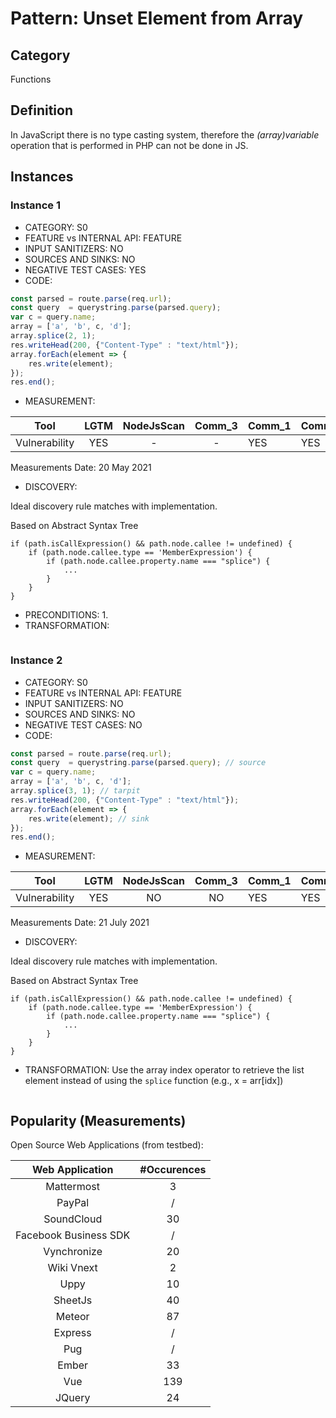 # Pattern: Unset Element from Array

## Category

Functions

## Definition

In JavaScript there is no type casting system, therefore the _(array)variable_ operation that is performed in PHP can not be done in JS.

## Instances

### Instance 1

- CATEGORY: S0
- FEATURE vs INTERNAL API: FEATURE
- INPUT SANITIZERS: NO
- SOURCES AND SINKS: NO
- NEGATIVE TEST CASES: YES
- CODE:

```javascript
const parsed = route.parse(req.url);
const query  = querystring.parse(parsed.query);
var c = query.name;
array = ['a', 'b', c, 'd'];
array.splice(2, 1);
res.writeHead(200, {"Content-Type" : "text/html"});
array.forEach(element => {
	res.write(element);
});
res.end();
```

- MEASUREMENT:

|     Tool      | LGTM | NodeJsScan | Comm_3 | Comm_1 | Comm_2 | Vulnerable |
| :-----------: | :--: | :--------: | :------: | ------- | --------- | ---------- |
| Vulnerability | YES  |      -    |    -   |     YES |       YES |  NO      |
Measurements Date: 20 May 2021

- DISCOVERY:



Ideal discovery rule matches with implementation.

Based on Abstract Syntax Tree

```
if (path.isCallExpression() && path.node.callee != undefined) {
	if (path.node.callee.type == 'MemberExpression') {
		if (path.node.callee.property.name === "splice") {
			...
		}
	}
}
```



- PRECONDITIONS:
   1.
- TRANSFORMATION:
```javascript
```
### Instance 2

- CATEGORY: S0
- FEATURE vs INTERNAL API: FEATURE
- INPUT SANITIZERS: NO
- SOURCES AND SINKS: NO
- NEGATIVE TEST CASES: NO
- CODE:

```javascript
const parsed = route.parse(req.url);
const query  = querystring.parse(parsed.query); // source
var c = query.name;
array = ['a', 'b', c, 'd'];
array.splice(3, 1); // tarpit
res.writeHead(200, {"Content-Type" : "text/html"});
array.forEach(element => {
	res.write(element); // sink
});
res.end();
```

- MEASUREMENT:

|     Tool      | LGTM | NodeJsScan | Comm_3 | Comm_1 | Comm_2 | Vulnerable |
| :-----------: | :--: | :--------: | :------: | ------- | --------- | ---------- |
| Vulnerability | YES   |    NO      |    NO   |  YES    |  YES      |  YES      |
Measurements Date: 21 July 2021

- DISCOVERY:


Ideal discovery rule matches with implementation.

Based on Abstract Syntax Tree

```
if (path.isCallExpression() && path.node.callee != undefined) {
	if (path.node.callee.type == 'MemberExpression') {
		if (path.node.callee.property.name === "splice") {
			...
		}
	}
}
```


- TRANSFORMATION:
Use the array index operator to retrieve the list element instead of using the `splice` function (e.g., x = arr[idx])
```javascript
```
## Popularity (Measurements)

Open Source Web Applications (from testbed):

|    Web Application    | #Occurences |
| :-------------------: | :---------: |
|      Mattermost       |      3      |
|        PayPal         |      /      |
|      SoundCloud       |     30      |
| Facebook Business SDK |      /      |
|      Vynchronize      |     20      |
|      Wiki Vnext       |      2      |
|         Uppy          |     10      |
|        SheetJs        |     40      |
|        Meteor         |     87      |
|        Express        |      /      |
|          Pug          |      /      |
|         Ember         |     33      |
|          Vue          |     139     |
|        JQuery         |     24      |





